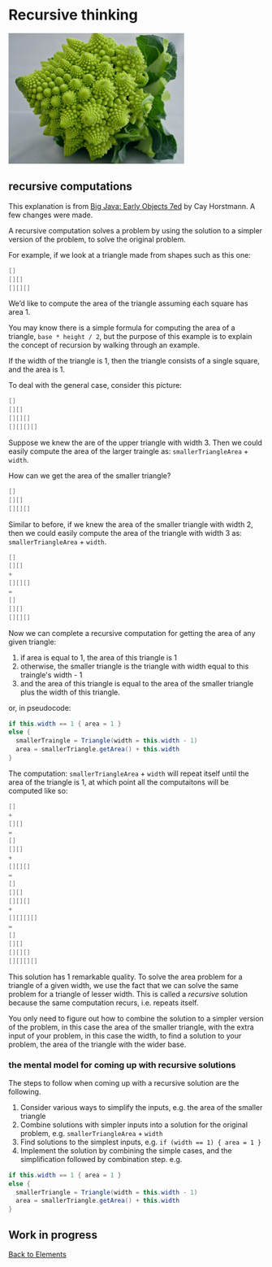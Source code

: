 # Recursive thinking

![broccoli](images/broccoli.png)

## recursive computations

This explanation is from [Big Java: Early Objects 7ed](https://www.wiley.com/en-us/Big+Java%3A+Early+Objects%2C+7th+Edition-p-9781119499091) by Cay Horstmann. A few changes were made.

A recursive computation solves a problem by using the solution to a simpler version of the problem, to solve the original problem.

For example, if we look at a triangle made from shapes such as this one:

```java
[]
[][]
[][][]
```

We’d like to compute the area of the triangle assuming each square has area 1.

You may know there is a simple formula for computing the area of a triangle, `base * height / 2`, but the purpose of this example is to explain the concept of recursion by walking through an example.

If the width of the triangle is 1, then the triangle consists of a single square, and the area is 1.

To deal with the general case, consider this picture:

```java
[]
[][]
[][][]
[][][][]
```

Suppose we knew the are of the upper triangle with width 3. Then we could easily compute the area of the larger traingle as:
`smallerTriangleArea` + `width`.

How can we get the area of the smaller triangle?

```java
[]
[][]
[][][]
```

Similar to before, if we knew the area of the smaller triangle with width 2, then we could easily compute the area of the triangle with width 3 as:
`smallerTriangleArea` + `width`.

```java
[]
[][]
+
[][][]
=
[]
[][]
[][][]
```

Now we can complete a recursive computation for getting the area of any given triangle:

1. if area is equal to 1, the area of this triangle is 1
2. otherwise, the smaller triangle is the triangle with width equal to this traingle's width - 1
3. and the area of this triangle is equal to the area of the smaller triangle plus the width of this triangle.

or, in pseudocode:

```java
if this.width == 1 { area = 1 }
else {
  smallerTraingle = Triangle(width = this.width - 1)
  area = smallerTriangle.getArea() + this.width
}
```

The computation: `smallerTriangleArea` + `width` will repeat itself until the area of the triangle is 1, at which point all the computaitons will be computed like so:

```java
[]
+
[][]
=
[]
[][]
+
[][][]
=
[]
[][]
[][][]
+
[][][][]
=
[]
[][]
[][][]
[][][][]
```

This solution has 1 remarkable quality. To solve the area problem for a triangle of a given width, we use the fact that we can solve the same problem for a triangle of lesser width. This is called a _recursive_ solution because the same computation recurs, i.e. repeats itself.

You only need to figure out how to combine the solution to a simpler version of the problem, in this case the area of the smaller triangle, with the extra input of your problem, in this case the width, to find a solution to your problem, the area of the triangle with the wider base.

### the mental model for coming up with recursive solutions

The steps to follow when coming up with a recursive solution are the following.

1. Consider various ways to simplify the inputs, e.g. the area of the smaller triangle
2. Combine solutions with simpler inputs into a solution for the original problem, e.g. `smallerTriangleArea` + `width`
3. Find solutions to the simplest inputs, e.g. `if (width == 1) { area = 1 }`
4. Implement the solution by combining the simple cases, and the simplification followed by combination step. e.g.

```java
if this.width == 1 { area = 1 }
else {
  smallerTriangle = Triangle(width = this.width - 1)
  area = smallerTriangle.getArea() + this.width
}
```

## Work in progress

[Back to Elements](README.md#recursive-thinking)
